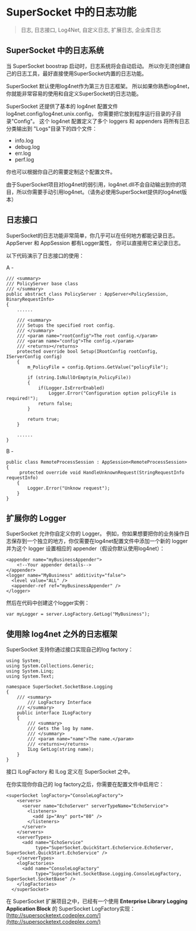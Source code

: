# SuperSocket 中的日志功能

> 日志, 日志接口, Log4Net, 自定义日志, 扩展日志, 企业库日志

## SuperSocket 中的日志系统

当 SuperSocket boostrap 启动时，日志系统将会自动启动。 所以你无须创建自己的日志工具，最好直接使用SuperSocket内置的日志功能。

SuperSocket 默认使用log4net作为第三方日志框架。 所以如果你熟悉log4net，你就能非常容易的使用和自定义SuperSocket的日志功能。

SuperSocket 还提供了基本的 log4net 配置文件 log4net.config/log4net.unix.config， 你需要把它放到程序运行目录的子目录"Config"。 这个 log4net 配置定义了多个 loggers 和 appenders 将所有日志分类输出到 "Logs"目录下的四个文件：

* info.log
* debug.log
* err.log
* perf.log

你也可以根据你自己的需要定制这个配置文件。

由于SuperSocket项目对log4net的弱引用，log4net.dll不会自动输出到你的项目，所以你需要手动引用log4net。（请务必使用SuperSocket提供的log4net版本）


## 日志接口

SuperSocket的日志功能非常简单，你几乎可以在任何地方都能记录日志。 AppServer 和 AppSession 都有Logger属性， 你可以直接用它来记录日志。

以下代码演示了日志接口的使用：

A -

    /// <summary>
    /// PolicyServer base class
    /// </summary>
    public abstract class PolicyServer : AppServer<PolicySession, BinaryRequestInfo>
    {
        ......

        /// <summary>
        /// Setups the specified root config.
        /// </summary>
        /// <param name="rootConfig">The root config.</param>
        /// <param name="config">The config.</param>
        /// <returns></returns>
        protected override bool Setup(IRootConfig rootConfig, IServerConfig config)
        {
            m_PolicyFile = config.Options.GetValue("policyFile");

            if (string.IsNullOrEmpty(m_PolicyFile))
            {
                if(Logger.IsErrorEnabled)
                    Logger.Error("Configuration option policyFile is required!");
                return false;
            }

            return true;
        }

        ......
    }

B -

    public class RemoteProcessSession : AppSession<RemoteProcessSession>
    {
         protected override void HandleUnknownRequest(StringRequestInfo requestInfo)
        {
            Logger.Error("Unknow request");
        }
    }

## 扩展你的 Logger
SuperSocket 允许你自定义你的 Logger。 例如，你如果想要把你的业务操作日志保存到一个独立的地方，你仅需要在log4net配置文件中添加一个新的 logger 并为这个 logger 设置相应的 appender（假设你默认使用log4net）：

    <appender name="myBusinessAppender">
        <!--Your appender details-->
    </appender>
    <logger name="MyBusiness" additivity="false">
      <level value="ALL" />
      <appender-ref ref="myBusinessAppender" />
    </logger>


然后在代码中创建这个logger实例：

    var myLogger = server.LogFactory.GetLog("MyBusiness");



## 使用除 log4net 之外的日志框架

SuperSocket 支持你通过接口实现自己的log factory：

    using System;
    using System.Collections.Generic;
    using System.Linq;
    using System.Text;

    namespace SuperSocket.SocketBase.Logging
    {
        /// <summary>
            /// LogFactory Interface
        /// </summary>
        public interface ILogFactory
        {
            /// <summary>
            /// Gets the log by name.
            /// </summary>
            /// <param name="name">The name.</param>
            /// <returns></returns>
            ILog GetLog(string name);
        }
    }

接口 ILogFactory 和 ILog 定义在 SuperSocket 之中。

在你实现你你自己的 log factory之后，你需要在配置文件中启用它：

    <superSocket logFactory="ConsoleLogFactory">
        <servers>
          <server name="EchoServer" serverTypeName="EchoService">
            <listeners>
              <add ip="Any" port="80" />
            </listeners>
          </server>
        </servers>
        <serverTypes>
          <add name="EchoService"
               type="SuperSocket.QuickStart.EchoService.EchoServer, SuperSocket.QuickStart.EchoService" />
        </serverTypes>
        <logFactories>
          <add name="ConsoleLogFactory"
               type="SuperSocket.SocketBase.Logging.ConsoleLogFactory, SuperSocket.SocketBase" />
        </logFactories>
      </superSocket>


在 SuperSocket 扩展项目之中，已经有一个使用 **Enterprise Library Logging Application Block** 的 SuperSocket LogFactory实现：
[http://supersocketext.codeplex.com/](http://supersocketext.codeplex.com/)
